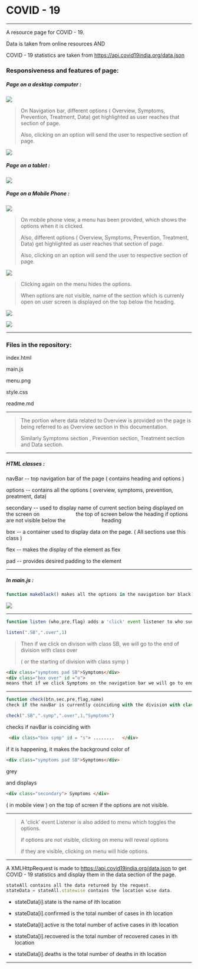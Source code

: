 # COVID - 19

---



A resource page for COVID - 19.



Data is taken from online resources AND 

COVID - 19 statistics are taken from https://api.covid19india.org/data.json



### Responsiveness and features of page:



##### Page on a desktop computer :



![](C:\Users\asus\Desktop\desk.PNG)



> On Navigation bar, different options ( Overview, Symptoms, Prevention, Treatment, Data) get highlighted as user reaches that section of page.
> 
> Also, clicking on an option will send the user to respective section of page.



![](C:\Users\asus\Desktop\high.PNG)



##### Page on a tablet :



![](C:\Users\asus\Desktop\tab.PNG)



##### Page on a Mobile Phone :



![](C:\Users\asus\Desktop\mob.PNG)



> On mobile phone view, a menu has been provided, which shows the options when it is clicked.
> 
> Also, different options ( Overview, Symptoms, Prevention, Treatment, Data) get highlighted as user reaches that section of page.
> 
> Also, clicking on an option will send the user to respective section of page.



![](C:\Users\asus\Desktop\mcli.PNG)



> Clicking again on the menu hides the options.
> 
> When options are not visible, name of the section which is currenly open on user screen is displayed on the top below the heading.



![](C:\Users\asus\Desktop\secname.PNG)



![](C:\Users\asus\Desktop\pre.PNG)



---



### Files in the repository:

index.html 

main.js 

menu.png

style.css

readme.md



---





> The portion where data related to Overview is provided on the page is being referred to as Overview section in this documentation.
> 
> Similarly Symptoms section , Prevention section, Treatment section and Data section.



---



##### HTML classes :



navBar  --  top navigation bar of the page ( contains heading and options )

options  --  contains all the options ( overview, symptoms, prevention, preatment, data)

secondary  --  used to display name of current section being displayed on the screen on                         the top of screen below the heading if options are not visible below the                         heading

box  --  a container used to display data on the page. ( All sections use this class )

flex  --  makes the display of the element as flex

pad  --  provides desired padding to the element



---



##### In main.js :

```js
function makeblack() makes all the options in the navigation bar black.
```

![](C:\Users\asus\Desktop\bla.PNG)



---



```js
function listen (who,pre,flag) adds a 'click' event listener to who such that it sends the user to end of pre on page when flag == 1, else it sends the user to starting of the page.
```

```js
listen(".SB",".over",1)
```

> Then if we click on divison with class SB, we will go to the end of division with class over
> 
> ( or the starting of division with class symp )

```html
<div class="symptoms pad SB">Symptoms</div>
<div class="box over" id ="o">
means that if we click Symptoms on the navigation bar we will go to end of the Overview section of the page or the starting of Symptoms section on page.
```



---



```js
function check(btn,sec,pre,flag,name) 
check if the navBar is currently coinciding with the division with class sec, if it is happening it makes the backgroundColor of division with class btn grey and (in mobile view)also displays name on the top of screen if options are not visible.
```

```js
check(".SB",".symp",".over",1,"Symptoms")
```

checks if navBar is coinciding with 

```html
 <div class="box symp" id = "s"> ........   </div>
```

if it is happening, it makes the background color of

```html
<div class="symptoms pad SB">Symptoms</div>
```

grey

and displays

```html
<div class="secondary"> Symptoms </div>
```

( in mobile view ) on the top of screen if the options are not visible.



---



> A 'click' event Listener is also added to menu which toggles the options.
> 
> if options are not visible, clicking on menu will reveal options
> 
> if they are visible, clicking on menu will hide options.



---



A XMLHttpRequest is made to https://api.covid19india.org/data.json to get COVID - 19 statistics and display them in the data section of the page.



```js
stateAll contains all the data returned by the request.
stateData = stateAll.statewise contains the location wise data.
```

- stateData[i].state is the name of ith location

- stateData[i].confirmed is the total number of cases in ith location

- stateData[i].active is the total number of active cases in ith location

- stateData[i].recovered is the total number of recovered cases in ith location

- stateData[i].deaths is the total number of deaths in ith location



---



